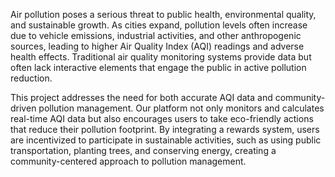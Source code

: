 Air pollution poses a serious threat to public health, environmental quality, and sustainable growth. As cities expand, pollution levels often increase due to vehicle emissions, industrial activities, and other anthropogenic sources, leading to higher Air Quality Index (AQI) readings and adverse health effects. Traditional air quality monitoring systems provide data but often lack interactive elements that engage the public in active pollution reduction.

This project addresses the need for both accurate AQI data and community-driven pollution management. Our platform not only monitors and calculates real-time AQI data but also encourages users to take eco-friendly actions that reduce their pollution footprint. By integrating a rewards system, users are incentivized to participate in sustainable activities, such as using public transportation, planting trees, and conserving energy, creating a community-centered approach to pollution management.
